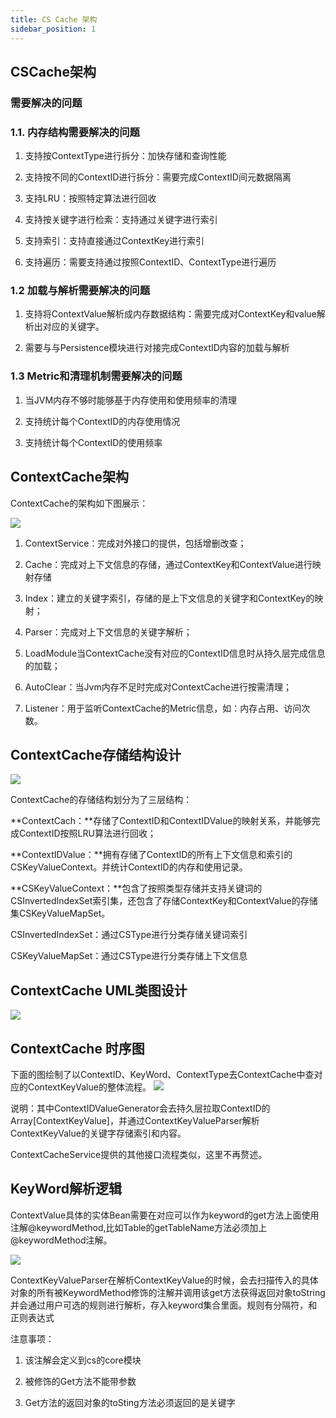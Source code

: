 ```yaml
---
title: CS Cache 架构
sidebar_position: 1
---
```



## **CSCache架构**

### **需要解决的问题**

### 1.1. 内存结构需要解决的问题

1. 支持按ContextType进行拆分：加快存储和查询性能

2. 支持按不同的ContextID进行拆分：需要完成ContextID间元数据隔离

3. 支持LRU：按照特定算法进行回收

4. 支持按关键字进行检索：支持通过关键字进行索引

5. 支持索引：支持直接通过ContextKey进行索引

6. 支持遍历：需要支持通过按照ContextID、ContextType进行遍历

### 1.2 加载与解析需要解决的问题

1. 支持将ContextValue解析成内存数据结构：需要完成对ContextKey和value解析出对应的关键字。

2. 需要与与Persistence模块进行对接完成ContextID内容的加载与解析

### 1.3 Metric和清理机制需要解决的问题

1. 当JVM内存不够时能够基于内存使用和使用频率的清理

2. 支持统计每个ContextID的内存使用情况

3. 支持统计每个ContextID的使用频率

## **ContextCache架构**

ContextCache的架构如下图展示：

![](/Images-zh/Architecture/Public_Enhancement_Service/ContextService/linkis-contextservice-cache-01.png)

1. ContextService：完成对外接口的提供，包括增删改查；

2. Cache：完成对上下文信息的存储，通过ContextKey和ContextValue进行映射存储

3. Index：建立的关键字索引，存储的是上下文信息的关键字和ContextKey的映射；

4. Parser：完成对上下文信息的关键字解析；

5. LoadModule当ContextCache没有对应的ContextID信息时从持久层完成信息的加载；

6. AutoClear：当Jvm内存不足时完成对ContextCache进行按需清理；

7. Listener：用于监听ContextCache的Metric信息，如：内存占用、访问次数。

## **ContextCache存储结构设计**

![](/Images-zh/Architecture/Public_Enhancement_Service/ContextService/linkis-contextservice-cache-02.png)

ContextCache的存储结构划分为了三层结构：

**ContextCach：**存储了ContextID和ContextIDValue的映射关系，并能够完成ContextID按照LRU算法进行回收；

**ContextIDValue：**拥有存储了ContextID的所有上下文信息和索引的CSKeyValueContext。并统计ContextID的内存和使用记录。

**CSKeyValueContext：**包含了按照类型存储并支持关键词的CSInvertedIndexSet索引集，还包含了存储ContextKey和ContextValue的存储集CSKeyValueMapSet。

CSInvertedIndexSet：通过CSType进行分类存储关键词索引

CSKeyValueMapSet：通过CSType进行分类存储上下文信息

## **ContextCache UML类图设计**

![](/Images-zh/Architecture/Public_Enhancement_Service/ContextService/linkis-contextservice-cache-03.png)

## **ContextCache 时序图**

下面的图绘制了以ContextID、KeyWord、ContextType去ContextCache中查对应的ContextKeyValue的整体流程。
![](/Images-zh/Architecture/Public_Enhancement_Service/ContextService/linkis-contextservice-cache-04.png)

说明：其中ContextIDValueGenerator会去持久层拉取ContextID的Array[ContextKeyValue]，并通过ContextKeyValueParser解析ContextKeyValue的关键字存储索引和内容。

ContextCacheService提供的其他接口流程类似，这里不再赘述。

## **KeyWord解析逻辑**

ContextValue具体的实体Bean需要在对应可以作为keyword的get方法上面使用注解\@keywordMethod,比如Table的getTableName方法必须加上\@keywordMethod注解。

![](/Images-zh/Architecture/Public_Enhancement_Service/ContextService/linkis-contextservice-cache-05.png)

ContextKeyValueParser在解析ContextKeyValue的时候，会去扫描传入的具体对象的所有被KeywordMethod修饰的注解并调用该get方法获得返回对象toString并会通过用户可选的规则进行解析，存入keyword集合里面。规则有分隔符，和正则表达式

注意事项：

1. 该注解会定义到cs的core模块

2. 被修饰的Get方法不能带参数

3. Get方法的返回对象的toSting方法必须返回的是关键字
